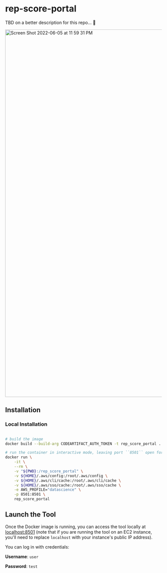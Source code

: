 # rep-score-portal

TBD on a better description for this repo... 😬

<img width="1178" alt="Screen Shot 2022-06-05 at 11 59 31 PM" src="https://user-images.githubusercontent.com/31417712/172097833-b8b1f34f-79cb-439d-ac6d-6dc726d0ff7c.png">

## Installation
### Local Installation
```bash

# build the image
docker build --build-arg CODEARTIFACT_AUTH_TOKEN -t rep_score_portal .

# run the container in interactive mode, leaving port ``8501`` open for the Streamlit app
docker run \
    -it \
    --rm \
    -v "${PWD}:/rep_score_portal" \
    -v ${HOME}/.aws/config:/root/.aws/config \
    -v ${HOME}/.aws/cli/cache:/root/.aws/cli/cache \
    -v ${HOME}/.aws/sso/cache:/root/.aws/sso/cache \
    -e AWS_PROFILE="datascience" \
    -p 8501:8501 \
    rep_score_portal
```

## Launch the Tool
Once the Docker image is running, you can access the tool locally at [localhost:8501](http://localhost:8501/) (note that if you are running the tool on an EC2 instance, you'll need to replace `localhost` with your instance's public IP address).

You can log in with credentials:

**Username**: `user`

**Password**: `test`
